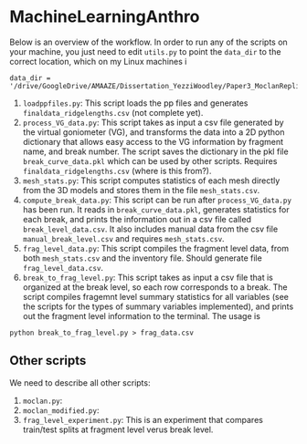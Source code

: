 # MachineLearningAnthro

Below is an overview of the workflow. In order to run any of the scripts on your machine, you just need to edit `utils.py` to point the `data_dir` to the correct location, which on my Linux machines i
```
data_dir = '/drive/GoogleDrive/AMAAZE/Dissertation_YezziWoodley/Paper3_MoclanReplicationPaper/'
```

1. `loadppfiles.py`: This script loads the pp files and generates `finaldata_ridgelengths.csv` (not complete yet).
2. `process_VG_data.py`: This script takes as input a csv file generated by the virtual goniometer (VG), and transforms the data into a 2D python dictionary that allows easy access to the VG information by fragment name, and break number. The script saves the dictionary in the pkl file `break_curve_data.pkl` which can be used by other scripts.  Requires `finaldata_ridgelengths.csv` (where is this from?).
3. `mesh_stats.py`: This script computes statistics of each mesh directly from the 3D models and stores them in the file `mesh_stats.csv`.
4. `compute_break_data.py`: This script can be run after `process_VG_data.py` has been run. It reads in `break_curve_data.pkl`, generates statistics for each break, and prints the information out in a csv file called `break_level_data.csv`. It also includes manual data from the csv file `manual_break_level.csv` and requires `mesh_stats.csv`.
5. `frag_level_data.py`: This script compiles the fragment level data, from both `mesh_stats.csv` and the inventory file. Should generate file `frag_level_data.csv`.
6. `break_to_frag_level.py`: This script takes as input a csv file that is organized at the break level, so each row corresponds to a break. The script compiles fragemnt level summary statistics for all variables (see the scripts for the types of summary variables implemented), and prints out the fragment level information to the terminal. The usage is 
```
python break_to_frag_level.py > frag_data.csv
```

## Other scripts
We need to describe all other scripts:
1. `moclan.py`:
2. `moclan_modified.py`:
3. `frag_level_experiment.py`: This is an experiment that compares train/test splits at fragment level verus break level.


